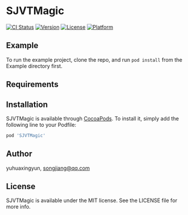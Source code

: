 # SJVTMagic

[![CI Status](https://img.shields.io/travis/yuhuaxingyun/SJVTMagic.svg?style=flat)](https://travis-ci.org/yuhuaxingyun/SJVTMagic)
[![Version](https://img.shields.io/cocoapods/v/SJVTMagic.svg?style=flat)](https://cocoapods.org/pods/SJVTMagic)
[![License](https://img.shields.io/cocoapods/l/SJVTMagic.svg?style=flat)](https://cocoapods.org/pods/SJVTMagic)
[![Platform](https://img.shields.io/cocoapods/p/SJVTMagic.svg?style=flat)](https://cocoapods.org/pods/SJVTMagic)

## Example

To run the example project, clone the repo, and run `pod install` from the Example directory first.

## Requirements

## Installation

SJVTMagic is available through [CocoaPods](https://cocoapods.org). To install
it, simply add the following line to your Podfile:

```ruby
pod 'SJVTMagic'
```

## Author

yuhuaxingyun, songjiang@qq.com

## License

SJVTMagic is available under the MIT license. See the LICENSE file for more info.
